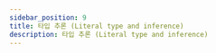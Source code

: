 ```yaml
---
sidebar_position: 9
title: 타입 추론 (Literal type and inference)
description: 타입 추론 (Literal type and inference)
---
```


<head>
  <meta name="title" content="Advanced 학습 | 기초부터 시작하는 타입스크립트" data-rh="true" />
  <meta name="description" content="타입 추론 (Literal type and inference)" data-rh="true" />
  <meta property="og:title" content="Advanced 학습 | 기초부터 시작하는 타입스크립트" data-rh="true" />
  <meta property="og:description" content="타입 추론 (Literal type and inference)" data-rh="true" />
</head>
